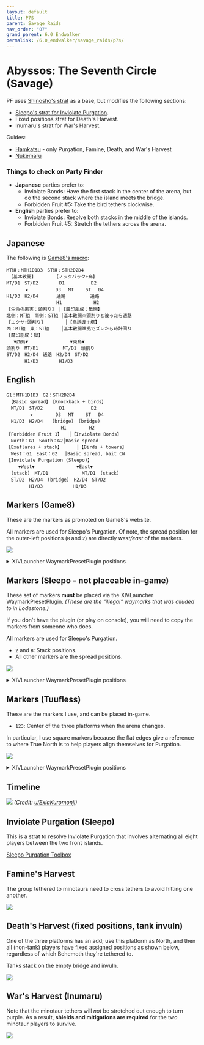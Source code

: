 ```yaml
---
layout: default
title: P7S
parent: Savage Raids
nav_order: "07"
grand_parent: 6.0 Endwalker
permalink: /6.0_endwalker/savage_raids/p7s/
---
```


# Abyssos: The Seventh Circle (Savage)

PF uses [Shinosho's strat](https://youtu.be/JOMBTuWf-j8) as a base, but modifies the following sections:

- [Sleepo's strat for Inviolate Purgation](https://ff14.toolboxgaming.space/?id=339073562612661&preview=1).
- Fixed positions strat for Death's Harvest.
- Inumaru's strat for War's Harvest.

Guides:

- [Hamkatsu](https://youtu.be/_mkllPXUVuI) - only Purgation, Famine, Death, and War's Harvest
- [Nukemaru](https://youtu.be/iaxDpAfkTIA)

### Things to check on Party Finder

- **Japanese** parties prefer to:
  - Inviolate Bonds: Have the first stack in the center of the arena, but do the second stack where the island meets the bridge.
  - Forbidden Fruit #5: Take the bird tethers clockwise.
- **English** parties prefer to:
  - Inviolate Bonds: Resolve both stacks in the middle of the islands.
  - Forbidden Fruit #5: Stretch the tethers across the arena.

## Japanese

The following is [Game8's macro](https://game8.jp/ff14/479465):
```
MT組：MTH1D1D3　ST組：STH2D2D4
　【基本散開】　　　　　【ノックバック+鳥】
MT/D1　ST/D2　　　　 D1　　 　 　 D2
　　 　 ★　　　　　　D3　 MT　 　ST　 D4
H1/D3　H2/D4　　　　通路 　 　 　 通路
　　　　　　　　　　　H1　　　　　　　H2
【生命の果実：頭割り】　│【魔印創成：散開】
北側：MT組　南側：ST組 │基本散開※頭割りと被ったら通路
【エクサ+頭割り】　 　 　 │【鳥誘導＋塔】
西：MT組　東：ST組　　 │基本散開準拠でズレたら時計回り
【魔印創成：獄】
　 ▼西島▼　　　　　　　 　 ▼東島▼
頭割り　MT/D1 　 　 　 MT/D1　頭割り
ST/D2　H2/D4　通路　H2/D4　ST/D2
　　　　H1/D3　 　　　H1/D3
```

## English
```
G1：MTH1D1D3　G2：STH2D2D4
　【Basic spread】　【Knockback + birds】
　MT/D1　ST/D2　　　 D1　　 　 　 D2
　　　 　 ★　　　　　D3　 MT　 　ST　 D4
　H1/D3　H2/D4　　(bridge)　(bridge)
　　　　　　　　　　　　H1　　　　　H2
【Forbidden Fruit 1】　　│【Inviolate Bonds】
　North：G1　South：G2│Basic spread
【Exaflares + stack】 　　 │【Birds + towers】
　West：G1　East：G2 　│Basic spread, bait CW
【Inviolate Purgation (Sleepo)】
　　 ▼West▼　　　　　　　 　 ▼East▼
　(stack)　MT/D1 　 　 　　　 MT/D1　(stack)
　ST/D2　H2/D4　(bridge)　H2/D4　ST/D2
　　　　　H1/D3　 　　　　　H1/D3
```

## Markers (Game8)

These are the markers as promoted on Game8's website.

All markers are used for Sleepo's Purgation. Of note, the spread position for the outer-left positions (`B` and `2`) are directly *west/east* of the markers.

![](images/markers_game8.jpg)
<details markdown=block>
<summary>XIVLauncher WaymarkPresetPlugin positions</summary>

```json
{"Name":"P7S (Game8)","MapID":877,"A":{"X":114.29,"Y":0.0,"Z":86.151,"ID":0,"Active":true},"B":{"X":119.543,"Y":0.0,"Z":96.25,"ID":1,"Active":true},"C":{"X":114.29,"Y":0.0,"Z":100.75,"ID":2,"Active":true},"D":{"X":114.29,"Y":0.0,"Z":91.75,"ID":3,"Active":true},"One":{"X":85.71,"Y":0.0,"Z":86.151,"ID":4,"Active":true},"Two":{"X":80.457,"Y":0.0,"Z":96.25,"ID":5,"Active":true},"Three":{"X":85.71,"Y":0.0,"Z":100.75,"ID":6,"Active":true},"Four":{"X":85.71,"Y":0.0,"Z":91.75,"ID":7,"Active":true}}
```

</details>

## Markers (Sleepo - not placeable in-game)

These set of markers **must** be placed via the XIVLauncher WaymarkPresetPlugin. 
*(These are the "illegal" waymarks that was alluded to in Lodestone.)*

If you don't have the plugin (or play on console), you will need to copy the markers from someone who does.

All markers are used for Sleepo's Purgation.

- `2` and `B`: Stack positions.
- All other markers are the spread positions.

![](images/markers_sleepo.jpg)
<details markdown=block>
<summary>XIVLauncher WaymarkPresetPlugin positions</summary>

```json
{"Name":"P7S (Sleepo)","MapID":877,"A":{"X":114.29,"Y":0.0,"Z":82.75,"ID":0,"Active":true},"B":{"X":122.084,"Y":0.0,"Z":87.25,"ID":1,"Active":true},"C":{"X":122.0842,"Y":0.0,"Z":96.25,"ID":2,"Active":true},"D":{"X":114.29,"Y":0.0,"Z":100.75,"ID":3,"Active":true},"One":{"X":85.71,"Y":0.0,"Z":82.75,"ID":4,"Active":true},"Two":{"X":77.915,"Y":0.0,"Z":87.25,"ID":5,"Active":true},"Three":{"X":77.915,"Y":0.0,"Z":96.25,"ID":6,"Active":true},"Four":{"X":85.71,"Y":0.0,"Z":100.75,"ID":7,"Active":true}}
```

</details>

## Markers (Tuufless)

These are the markers I use, and can be placed in-game.

- `123`: Center of the three platforms when the arena changes.

In particular, I use square markers because the flat edges give a reference to where True North is to help players align themselves for Purgation.

![](images/markers_placeable.jpg)
<details markdown=block>
<summary>XIVLauncher WaymarkPresetPlugin positions</summary>

```json
{"Name":"P7S","MapID":877,"A":{"X":0.0,"Y":0.0,"Z":0.0,"ID":0,"Active":false},"B":{"X":0.0,"Y":0.0,"Z":0.0,"ID":1,"Active":false},"C":{"X":0.0,"Y":0.0,"Z":0.0,"ID":2,"Active":false},"D":{"X":0.0,"Y":0.0,"Z":0.0,"ID":3,"Active":false},"One":{"X":85.7106,"Y":0.0,"Z":91.75,"ID":4,"Active":true},"Two":{"X":114.2894,"Y":0.0,"Z":91.75,"ID":5,"Active":true},"Three":{"X":100.0,"Y":0.0,"Z":116.5,"ID":6,"Active":true},"Four":{"X":100.0,"Y":0.0,"Z":100.0,"ID":7,"Active":true}}
```

</details>

## Timeline
![](https://preview.redd.it/gvazt7d9ngm91.png?width=1718&format=png&auto=webp&s=c04fcb786ac3df24733e4136cda2e927cf2727ce)
*(Credit: [u/ExiaKuromonji](https://www.reddit.com/r/ffxiv/comments/x891mn/p7s_timeline/))*

## Inviolate Purgation (Sleepo)

This is a strat to resolve Inviolate Purgation that involves alternating all eight players between the two front islands.

[Sleepo Purgation Toolbox](https://ff14.toolboxgaming.space/?id=339073562612661&preview=1)

## Famine's Harvest

The group tethered to minotaurs need to cross tethers to avoid hitting one another.

![](images/famines_harvest.jpg)

## Death's Harvest (fixed positions, tank invuln)

One of the three platforms has an add; use this platform as North, and then all (non-tank) players have fixed assigned positions as shown below, regardless of which Behemoth they're tethered to.

Tanks stack on the empty bridge and invuln.

![](images/deaths_harvest.jpg)

## War's Harvest (Inumaru)

Note that the minotaur tethers will *not* be stretched out enough to turn purple. As a result, **shields and mitigations are required** for the two minotaur players to survive.

![](images/wars_harvest.jpg)